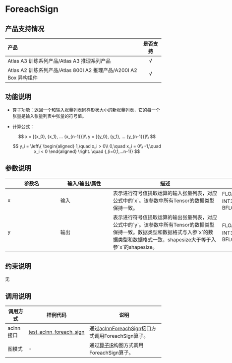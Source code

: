 # ForeachSign

## 产品支持情况

|产品             |  是否支持  |
|:-------------------------|:----------:|
|  <term>Atlas A3 训练系列产品/Atlas A3 推理系列产品</term>   |     √    |
|  <term>Atlas A2 训练系列产品/Atlas 800I A2 推理产品/A200I A2 Box 异构组件</term>     |     √    |

## 功能说明

- 算子功能：返回一个和输入张量列表同样形状大小的新张量列表，它的每一个张量是输入张量列表中张量的符号值。

- 计算公式：
  
  $$
  x = [{x_0}, {x_1}, ... {x_{n-1}}]\\
  y = [{y_0}, {y_1}, ... {y_{n-1}}]\\
  $$ 

  $$
  y_i = \left\{
  \begin{aligned}
  1,\quad x_i > 0\\
  0,\quad x_i = 0\\
  -1,\quad x_i < 0
  \end{aligned}
  \right. \quad {,(i=0,1,...n-1)}
  $$


## 参数说明

<table style="undefined;table-layout: fixed; width: 1005px"><colgroup>
  <col style="width: 170px">
  <col style="width: 170px">
  <col style="width: 352px">
  <col style="width: 213px">
  <col style="width: 100px">
  </colgroup>
  <thead>
    <tr>
      <th>参数名</th>
      <th>输入/输出/属性</th>
      <th>描述</th>
      <th>数据类型</th>
      <th>数据格式</th>
    </tr></thead>
  <tbody>
    <tr>
      <td>x</td>
      <td>输入</td>
      <td>表示进行符号值提取运算的输入张量列表，对应公式中的`x`。该参数中所有Tensor的数据类型保持一致。</td>
      <td>FLOAT32、FLOAT16、INT32、INT8、INT64、BFLOAT16</td>
      <td>ND</td>
    </tr>
    <tr>
      <td>y</td>
      <td>输出</td>
      <td>表示进行符号值提取运算的输出张量列表，对应公式中的`y`。该参数中所有Tensor的数据类型保持一致。数据类型和数据格式与入参`x`的数据类型和数据格式一致，shapesize大于等于入参`x`的shapesize。</td>
      <td>FLOAT32、FLOAT16、INT32、INT8、INT64、BFLOAT16</td>
      <td>ND</td>
    </tr>
  </tbody></table>

## 约束说明

无

## 调用说明

| 调用方式   | 样例代码           | 说明                                         |
| ---------------- | --------------------------- | --------------------------------------------------- |
| aclnn接口  | [test_aclnn_foreach_sign](examples/test_aclnn_foreach_sign.cpp) | 通过[aclnnForeachSign](docs/aclnnForeachSign.md)接口方式调用ForeachSign算子。 |
| 图模式 | -  | 通过[算子IR](op_graph/foreach_sign_proto.h)构图方式调用ForeachSign算子。         |

<!--[test_geir_foreach_sign](examples/test_geir_foreach_sign.cpp)-->